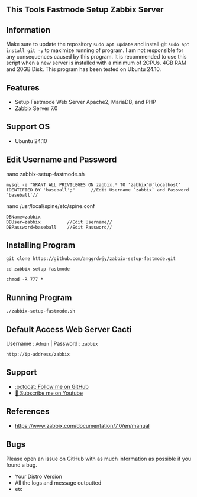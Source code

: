 ## This Tools Fastmode Setup Zabbix Server

## Information

Make sure to update the repository `sudo apt update` and install git `sudo apt install git -y` to maximize running of program. I am not responsible for any consequences caused by this program. It is recommended to use this script when a new server is installed with a minimum of 2CPUs. 4GB RAM and 20GB Disk. This program has been tested on Ubuntu 24.10.

## Features
* Setup Fastmode Web Server Apache2, MariaDB, and PHP
* Zabbix Server 7.0

## Support OS
* Ubuntu 24.10

## Edit Username and Password

nano zabbix-setup-fastmode.sh
```
mysql -e "GRANT ALL PRIVILEGES ON zabbix.* TO 'zabbix'@'localhost' IDENTIFIED BY 'baseball';"      //Edit Username `zabbix` and Password `baseball`//
```
nano /usr/local/spine/etc/spine.conf
```
DBName=zabbix
DBUser=zabbix          //Edit Username//
DBPassword=baseball    //Edit Password//
```

## Installing Program
```
git clone https://github.com/anggrdwjy/zabbix-setup-fastmode.git
```
```
cd zabbix-setup-fastmode
```
```
chmod -R 777 *
```

## Running Program
```
./zabbix-setup-fastmode.sh
```

## Default Access Web Server Cacti

Username : `Admin` | Password : `zabbix`
```
http://ip-address/zabbix
```

## Support

* [:octocat: Follow me on GitHub](https://github.com/anggrdwjy)
* [🔔 Subscribe me on Youtube](https://www.youtube.com/@anggarda.wijaya)

## References

* https://www.zabbix.com/documentation/7.0/en/manual

## Bugs

Please open an issue on GitHub with as much information as possible if you found a bug.
* Your Distro Version
* All the logs and message outputted
* etc
